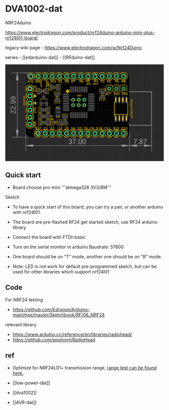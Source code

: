 
# DVA1002-dat

NRF24duino


https://www.electrodragon.com/product/nrf24duino-arduino-mini-plus-nrf24l01-board/

legacy wiki page - https://www.electrodragon.com/w/Nrf24Duino

series - [[edarduino-dat]] - [[RFduino-dat]]

![](2024-01-10-23-03-39.png)


## Quick start 

* Board choose pro-mini '''atmega328 3V3/8M'''

Sketch
* To have a quick start of this board, you can try a pair, or another arduino with nrf24l01.
* The board are pre-flashed RF24 get started sketch, use RF24 arduino library
* Connect the board with FTDI-basic
* Turn on the serial monitor in arduino
 Baudrate: 57600
* One board should be on "T" mode, another one should be on "R" mode.


* Note: LED is not work for default pre-programmed sketch, but can be used for other libraries which support nrf24l01

## Code 

For NRF24 testing 
- https://github.com/Edragon/Arduino-main/tree/master/Sketchbook/RF/06_NRF24

relevant library 
- https://www.arduino.cc/reference/en/libraries/radiohead/
- https://github.com/epsilonrt/RadioHead


## ref 

- Optimize for NRF24L01+ transmission range, [range test can be found here.](https://www.electrodragon.com/distance-test-nrf24duino-loarduino-board/)

- [[low-power-dat]]


- [[dva1002]]

- [[AVR-dat]]